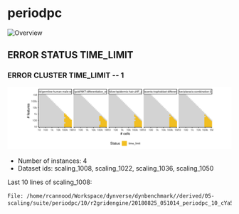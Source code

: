 # periodpc
![Overview](periodpc.svg)

## ERROR STATUS TIME_LIMIT

### ERROR CLUSTER TIME_LIMIT -- 1
![Cluster plot](error_class_plots/periodpc_time_limit_1.png)

 * Number of instances: 4
 * Dataset ids: scaling_1008, scaling_1022, scaling_1036, scaling_1050

Last 10 lines of scaling_1008:
```
File: /home/rcannood/Workspace/dynverse/dynbenchmark//derived/05-scaling/suite/periodpc/10/r2gridengine/20180825_051014_periodpc_10_cYa5n6bp9P/log/log.1008.e.txt
```


